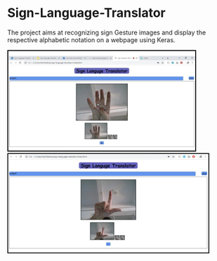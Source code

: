 # Sign-Language-Translator
The project aims at recognizing sign Gesture images and display the respective alphabetic notation on a webpage using Keras.

<div>
<img src="images/pic1.jpg" width="430">
<img src="images/pic2.jpg" width="460">
</div>

